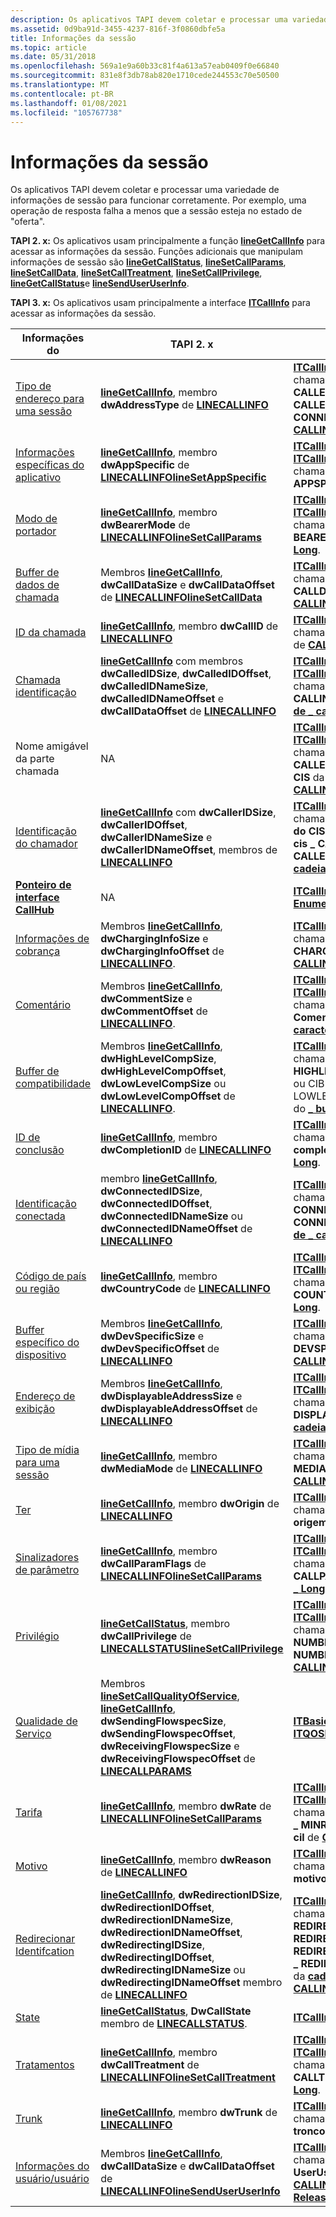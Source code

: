```yaml
---
description: Os aplicativos TAPI devem coletar e processar uma variedade de informações de sessão para funcionar corretamente. Por exemplo, uma operação de resposta falha a menos que a sessão esteja na &\# 0034; oferecendo o \# estado&0034;.
ms.assetid: 0d9ba91d-3455-4237-816f-3f0860dbfe5a
title: Informações da sessão
ms.topic: article
ms.date: 05/31/2018
ms.openlocfilehash: 569a1e9a60b33c81f4a613a57eab0409f0e66840
ms.sourcegitcommit: 831e8f3db78ab820e1710cede244553c70e50500
ms.translationtype: MT
ms.contentlocale: pt-BR
ms.lasthandoff: 01/08/2021
ms.locfileid: "105767738"
---
```

# <a name="session-information"></a>Informações da sessão

Os aplicativos TAPI devem coletar e processar uma variedade de informações de sessão para funcionar corretamente. Por exemplo, uma operação de resposta falha a menos que a sessão esteja no estado de "oferta".

**TAPI 2. x:** Os aplicativos usam principalmente a função [**lineGetCallInfo**](/windows/win32/api/tapi/nf-tapi-linegetcallinfo) para acessar as informações da sessão. Funções adicionais que manipulam informações de sessão são [**lineGetCallStatus**](/windows/win32/api/tapi/nf-tapi-linegetcallstatus), [**lineSetCallParams**](/windows/win32/api/tapi/nf-tapi-linesetcallparams), [**lineSetCallData**](/windows/win32/api/tapi/nf-tapi-linesetcalldata), [**lineSetCallTreatment**](/windows/win32/api/tapi/nf-tapi-linesetcalltreatment), [**lineSetCallPrivilege**](/windows/win32/api/tapi/nf-tapi-linesetcallprivilege), [**lineGetCallStatus**](/windows/win32/api/tapi/nf-tapi-linegetcallstatus)e [**lineSendUserUserInfo**](/windows/win32/api/tapi/nf-tapi-linesenduseruserinfo).

**TAPI 3. x:** Os aplicativos usam principalmente a interface [**ITCallInfo**](/windows/desktop/api/tapi3if/nn-tapi3if-itcallinfo) para acessar as informações da sessão.



| Informações do                                                                  | TAPI 2. x                                                                                                                                                                                                                                                                                                                                           | TAPI 3. x                                                                                                                                                                                                                                                              |
|------------------------------------------------------------------------------|----------------------------------------------------------------------------------------------------------------------------------------------------------------------------------------------------------------------------------------------------------------------------------------------------------------------------------------------------|-----------------------------------------------------------------------------------------------------------------------------------------------------------------------------------------------------------------------------------------------------------------------|
| [Tipo de endereço para uma sessão](address-type-for-a-session-ovr.md)             | [**lineGetCallInfo**](/windows/win32/api/tapi/nf-tapi-linegetcallinfo), membro **dwAddressType** de [**LINECALLINFO**](/windows/win32/api/tapi/ns-tapi-linecallinfo)                                                                                                                                                                                                                 | [**ITCallInfo:: get \_ CallInfoLong**](/windows/desktop/api/tapi3if/nf-tapi3if-itcallinfo-get_callinfolong), chamado com o **membro \_ cil CALLERIDADDRESSTYPE**, **cil \_ CALLEDIDADDRESSTYPE** ou **cil \_ CONNECTEDIDADDRESSTYPE** de [**CALLINFO \_ Long**](/windows/desktop/api/Tapi3if/ne-tapi3if-callinfo_long).                               |
| [Informações específicas do aplicativo](application-specific-information-ovr.md) | [**lineGetCallInfo**](/windows/win32/api/tapi/nf-tapi-linegetcallinfo), membro **dwAppSpecific** de [**LINECALLINFO**](/windows/win32/api/tapi/ns-tapi-linecallinfo)[**lineSetAppSpecific**](/windows/win32/api/tapi/nf-tapi-linesetappspecific)<br/>                                                                                                                                             | [**ITCallInfo:: get \_ CallInfoLong**](/windows/desktop/api/tapi3if/nf-tapi3if-itcallinfo-get_callinfolong) ou [**ITCallInfo::p UT \_ CallInfoLong**](/windows/desktop/api/tapi3if/nf-tapi3if-itcallinfo-put_callinfolong), chamado com o membro **cil \_ APPSPECIFIC** de [**CALLINFO \_ Long**](/windows/desktop/api/Tapi3if/ne-tapi3if-callinfo_long).                                 |
| [Modo de portador](bearer-mode-ovr.md)                                           | [**lineGetCallInfo**](/windows/win32/api/tapi/nf-tapi-linegetcallinfo), membro **dwBearerMode** de [**LINECALLINFO**](/windows/win32/api/tapi/ns-tapi-linecallinfo)[**lineSetCallParams**](/windows/win32/api/tapi/nf-tapi-linesetcallparams)<br/>                                                                                                                                                | [**ITCallInfo:: get \_ CallInfoLong**](/windows/desktop/api/tapi3if/nf-tapi3if-itcallinfo-get_callinfolong) ou [**ITCallInfo::p UT \_ CallInfoLong**](/windows/desktop/api/tapi3if/nf-tapi3if-itcallinfo-put_callinfolong), chamado com o membro **cil \_ BEARERMODE** de [**CALLINFO \_ Long**](/windows/desktop/api/Tapi3if/ne-tapi3if-callinfo_long).                                  |
| [Buffer de dados de chamada](call-data-ovr.md)                                        | Membros [**lineGetCallInfo**](/windows/win32/api/tapi/nf-tapi-linegetcallinfo), **dwCallDataSize** e **dwCallDataOffset** de [**LINECALLINFO**](/windows/win32/api/tapi/ns-tapi-linecallinfo)[**lineSetCallData**](/windows/win32/api/tapi/nf-tapi-linesetcalldata)<br/>                                                                                                                        | [**ITCallInfo:: GetCallInfoBuffer**](/windows/desktop/api/tapi3if/nf-tapi3if-itcallinfo-getcallinfobuffer), chamado com o membro **CIB \_ CALLDATABUFFER** do [**\_ buffer CALLINFO**](/windows/desktop/api/Tapi3if/ne-tapi3if-callinfo_buffer)                                                                                                  |
| [ID da chamada](call-id-ovr.md)                                                   | [**lineGetCallInfo**](/windows/win32/api/tapi/nf-tapi-linegetcallinfo), membro **dwCallID** de [**LINECALLINFO**](/windows/win32/api/tapi/ns-tapi-linecallinfo)                                                                                                                                                                                                                      | [**ITCallInfo:: get \_ CallInfoLong**](/windows/desktop/api/tapi3if/nf-tapi3if-itcallinfo-get_callinfolong), chamado com o **membro \_ callid cil** de [**CALLINFO \_ Long**](/windows/desktop/api/Tapi3if/ne-tapi3if-callinfo_long).                                                                                                              |
| [Chamada identificação](called-identification-ovr.md)                       | [**lineGetCallInfo**](/windows/win32/api/tapi/nf-tapi-linegetcallinfo) com membros **dwCalledIDSize**, **dwCalledIDOffset**, **dwCalledIDNameSize**, **dwCalledIDNameOffset** e **dwCallDataOffset** de [**LINECALLINFO**](/windows/win32/api/tapi/ns-tapi-linecallinfo)                                                                                                         | [**ITCallInfo:: get \_ CallInfoString**](/windows/desktop/api/tapi3if/nf-tapi3if-itcallinfo-get_callinfostring) ou [**ITCallInfo::p UT \_ CallInfoString**](/windows/desktop/api/tapi3if/nf-tapi3if-itcallinfo-put_callinfostring), chamado com o **membro \_ CALLINGPARTYID do CIS** da [**cadeia de \_ caracteres CALLINFO**](/windows/desktop/api/Tapi3if/ne-tapi3if-callinfo_string).                  |
| Nome amigável da parte chamada                                                   | NA                                                                                                                                                                                                                                                                                                                                                 | [**ITCallInfo:: get \_ CallInfoString**](/windows/desktop/api/tapi3if/nf-tapi3if-itcallinfo-get_callinfostring) ou [**ITCallInfo::p UT \_ CallInfoString**](/windows/desktop/api/tapi3if/nf-tapi3if-itcallinfo-put_callinfostring), chamado com o **membro \_ CALLEDPARTYFRIENDLYNAME do CIS** da [**cadeia de \_ caracteres CALLINFO**](/windows/desktop/api/Tapi3if/ne-tapi3if-callinfo_string).         |
| [Identificação do chamador](caller-identification-ovr.md)                       | [**lineGetCallInfo**](/windows/win32/api/tapi/nf-tapi-linegetcallinfo) com **dwCallerIDSize**, **dwCallerIDOffset**, **dwCallerIDNameSize** e **dwCallerIDNameOffset**, membros de [**LINECALLINFO**](/windows/win32/api/tapi/ns-tapi-linecallinfo)                                                                                                                              | [**ITCallInfo:: get \_ CallInfoString**](/windows/desktop/api/tapi3if/nf-tapi3if-itcallinfo-get_callinfostring), chamado com o **\_ CALLERIDNAME do CIS**, **cis \_ CALLERIDNUMBER**, **cis \_ CALLEDIDNAME** ou **membro \_ CALLEDIDNUMBER do CIS** da [**cadeia de \_ caracteres CALLINFO**](/windows/desktop/api/Tapi3if/ne-tapi3if-callinfo_string).                    |
| [**Ponteiro de interface CallHub**](/windows/desktop/api/tapi3if/nn-tapi3if-itcallhub)                               | NA                                                                                                                                                                                                                                                                                                                                                 | [**ITCallInfo:: get \_ CallHub**](/windows/desktop/api/tapi3if/nf-tapi3if-itcallinfo-get_callhub)[**ITTAPI:: EnumerateCallHubs**](/windows/desktop/api/tapi3if/nf-tapi3if-ittapi-enumeratecallhubs)<br/>                                                                                                                                    |
| [Informações de cobrança](charging-information-ovr.md)                         | Membros [**lineGetCallInfo**](/windows/win32/api/tapi/nf-tapi-linegetcallinfo), **dwChargingInfoSize** e **dwChargingInfoOffset** de [**LINECALLINFO**](/windows/win32/api/tapi/ns-tapi-linecallinfo).                                                                                                                                                                             | [**ITCallInfo:: GetCallInfoBuffer**](/windows/desktop/api/tapi3if/nf-tapi3if-itcallinfo-getcallinfobuffer), chamado com o membro **CIB \_ CHARGINGINFOBUFFER** do [**\_ buffer CALLINFO**](/windows/desktop/api/Tapi3if/ne-tapi3if-callinfo_buffer)                                                                                              |
| [Comentário](comment-ovr.md)                                                   | Membros [**lineGetCallInfo**](/windows/win32/api/tapi/nf-tapi-linegetcallinfo), **dwCommentSize** e **dwCommentOffset** de [**LINECALLINFO**](/windows/win32/api/tapi/ns-tapi-linecallinfo).                                                                                                                                                                                       | [**ITCallInfo:: get \_ CallInfoString**](/windows/desktop/api/tapi3if/nf-tapi3if-itcallinfo-get_callinfostring) ou [**ITCallInfo::p UT \_ CallInfoString**](/windows/desktop/api/tapi3if/nf-tapi3if-itcallinfo-put_callinfostring), chamado com o membro de **\_ Comentário do CIS** da [**cadeia de \_ caracteres CALLINFO**](/windows/desktop/api/Tapi3if/ne-tapi3if-callinfo_string).                         |
| [Buffer de compatibilidade](compatibility-buffer-ovr.md)                         | Membros [**lineGetCallInfo**](/windows/win32/api/tapi/nf-tapi-linegetcallinfo), **dwHighLevelCompSize**, **dwHighLevelCompOffset**, **dwLowLevelCompSize** ou **dwLowLevelCompOffset** de [**LINECALLINFO**](/windows/win32/api/tapi/ns-tapi-linecallinfo).                                                                                                                         | [**ITCallInfo:: GetCallInfoBuffer**](/windows/desktop/api/tapi3if/nf-tapi3if-itcallinfo-getcallinfobuffer), chamado com o **membro CIB \_ HIGHLEVELCOMPATIBILITYBUFFER** ou CIB LOWLEVELCOMPATIBILITYBUFFER do [**\_ buffer CALLINFO**](/windows/desktop/api/Tapi3if/ne-tapi3if-callinfo_buffer) **\_**                                            |
| [ID de conclusão](completion-id-ovr.md)                                       | [**lineGetCallInfo**](/windows/win32/api/tapi/nf-tapi-linegetcallinfo), membro **dwCompletionID** de [**LINECALLINFO**](/windows/win32/api/tapi/ns-tapi-linecallinfo)                                                                                                                                                                                                                | [**ITCallInfo:: get \_ CallInfoLong**](/windows/desktop/api/tapi3if/nf-tapi3if-itcallinfo-get_callinfolong), chamado com o **membro \_ completeid da cil** de [**CALLINFO \_ Long**](/windows/desktop/api/Tapi3if/ne-tapi3if-callinfo_long).                                                                                                        |
| [Identificação conectada](connected-identification-ovr.md)                 | membro [**lineGetCallInfo**](/windows/win32/api/tapi/nf-tapi-linegetcallinfo), **dwConnectedIDSize**, **dwConnectedIDOffset**, **dwConnectedIDNameSize** ou **dwConnectedIDNameOffset** de [**LINECALLINFO**](/windows/win32/api/tapi/ns-tapi-linecallinfo)                                                                                                                         | [**ITCallInfo:: get \_ CallInfoString**](/windows/desktop/api/tapi3if/nf-tapi3if-itcallinfo-get_callinfostring), chamado com o **membro \_ CONNECTEDIDNAME** ou **cis \_ CONNECTEDIDNUMBER** da [**cadeia de \_ caracteres CALLINFO**](/windows/desktop/api/Tapi3if/ne-tapi3if-callinfo_string).                                                               |
| [Código de país ou região](country-code-ovr.md)                               | [**lineGetCallInfo**](/windows/win32/api/tapi/nf-tapi-linegetcallinfo), membro **dwCountryCode** de [**LINECALLINFO**](/windows/win32/api/tapi/ns-tapi-linecallinfo)                                                                                                                                                                                                                  | [**ITCallInfo:: get \_ CallInfoLong**](/windows/desktop/api/tapi3if/nf-tapi3if-itcallinfo-get_callinfolong) ou [**ITCallInfo::p UT \_ CallInfoLong**](/windows/desktop/api/tapi3if/nf-tapi3if-itcallinfo-put_callinfolong), chamado com o membro **cil \_ COUNTRYCODE** de [**CALLINFO \_ Long**](/windows/desktop/api/Tapi3if/ne-tapi3if-callinfo_long).                                 |
| [Buffer específico do dispositivo](device-specific-buffer-ovr.md)                     | Membros [**lineGetCallInfo**](/windows/win32/api/tapi/nf-tapi-linegetcallinfo), **dwDevSpecificSize** e **dwDevSpecificOffset** de [**LINECALLINFO**](/windows/win32/api/tapi/ns-tapi-linecallinfo)                                                                                                                                                                                | [**ITCallInfo:: GetCallInfoBuffer**](/windows/desktop/api/tapi3if/nf-tapi3if-itcallinfo-getcallinfobuffer), chamado com o membro **CIB \_ DEVSPECIFICBUFFER** do [**\_ buffer CALLINFO**](/windows/desktop/api/Tapi3if/ne-tapi3if-callinfo_buffer)                                                                                               |
| [Endereço de exibição](displayable-address-ovr.md)                           | Membros [**lineGetCallInfo**](/windows/win32/api/tapi/nf-tapi-linegetcallinfo), **dwDisplayableAddressSize** e **dwDisplayableAddressOffset** de [**LINECALLINFO**](/windows/win32/api/tapi/ns-tapi-linecallinfo)                                                                                                                                                                  | [**ITCallInfo:: get \_ CallInfoString**](/windows/desktop/api/tapi3if/nf-tapi3if-itcallinfo-get_callinfostring) ou [**ITCallInfo::p UT \_ CallInfoString**](/windows/desktop/api/tapi3if/nf-tapi3if-itcallinfo-put_callinfostring), chamado com o **membro \_ DISPLAYABLEADDRESS do CIS** da [**cadeia de \_ caracteres CALLINFO**](/windows/desktop/api/Tapi3if/ne-tapi3if-callinfo_string).              |
| [Tipo de mídia para uma sessão](media-type-ovr.md)                               | [**lineGetCallInfo**](/windows/win32/api/tapi/nf-tapi-linegetcallinfo), membro **dwMediaMode** de [**LINECALLINFO**](/windows/win32/api/tapi/ns-tapi-linecallinfo)                                                                                                                                                                                                                   | [**ITCallInfo:: get \_ CallInfoLong**](/windows/desktop/api/tapi3if/nf-tapi3if-itcallinfo-get_callinfolong), chamado com o membro **cil \_ MEDIATYPESAVAILABLE** de [**CALLINFO \_ Long**](/windows/desktop/api/Tapi3if/ne-tapi3if-callinfo_long).                                                                                                 |
| [Ter](origin-ovr.md)                                                     | [**lineGetCallInfo**](/windows/win32/api/tapi/nf-tapi-linegetcallinfo), membro **dwOrigin** de [**LINECALLINFO**](/windows/win32/api/tapi/ns-tapi-linecallinfo)                                                                                                                                                                                                                      | [**ITCallInfo:: get \_ CallInfoLong**](/windows/desktop/api/tapi3if/nf-tapi3if-itcallinfo-get_callinfolong), chamado com o membro de **\_ origem da cil** de [**CALLINFO \_ Long**](/windows/desktop/api/Tapi3if/ne-tapi3if-callinfo_long).                                                                                                              |
| [Sinalizadores de parâmetro](parameter-flags-ovr.md)                                   | [**lineGetCallInfo**](/windows/win32/api/tapi/nf-tapi-linegetcallinfo), membro **dwCallParamFlags** de [**LINECALLINFO**](/windows/win32/api/tapi/ns-tapi-linecallinfo)[**lineSetCallParams**](/windows/win32/api/tapi/nf-tapi-linesetcallparams)<br/>                                                                                                                                            | [**ITCallInfo:: get \_ CallInfoLong**](/windows/desktop/api/tapi3if/nf-tapi3if-itcallinfo-get_callinfolong) ou [**ITCallInfo::p UT \_ CallInfoLong**](/windows/desktop/api/tapi3if/nf-tapi3if-itcallinfo-put_callinfolong), chamado com o membro **cil \_ CALLPARAMSFLAGS** de [**CALLINFO \_ Long**](/windows/desktop/api/Tapi3if/ne-tapi3if-callinfo_long).                             |
| [Privilégio](privilege-ovr.md)                                               | [**lineGetCallStatus**](/windows/win32/api/tapi/nf-tapi-linegetcallstatus), membro **dwCallPrivilege** de [**LINECALLSTATUS**](/windows/win32/api/tapi/ns-tapi-linecallstatus)[**lineSetCallPrivilege**](/windows/win32/api/tapi/nf-tapi-linesetcallprivilege)<br/>                                                                                                                               | [**ITCallInfo:: get \_ Privilege**](/windows/desktop/api/tapi3if/nf-tapi3if-itcallinfo-get_privilege) ou [**ITCallInfo:: get \_ CallInfoLong**](/windows/desktop/api/tapi3if/nf-tapi3if-itcallinfo-get_callinfolong), chamado com o membro **cil \_ NUMBEROFOWNERS** ou **cil \_ NUMBEROFMONITORS** de [**CALLINFO \_ Long**](/windows/desktop/api/Tapi3if/ne-tapi3if-callinfo_long).       |
| [Qualidade de Serviço](quality-of-service-ovr.md)                             | Membros [**lineSetCallQualityOfService**](/windows/win32/api/tapi/nf-tapi-linesetcallqualityofservice), [**lineGetCallInfo**](/windows/win32/api/tapi/nf-tapi-linegetcallinfo), **dwSendingFlowspecSize**, **dwSendingFlowspecOffset**, **dwReceivingFlowspecSize** e **dwReceivingFlowspecOffset** de [**LINECALLPARAMS**](/windows/win32/api/tapi/ns-tapi-linecallparams)                          | [**ITBasicCallControl:: SetQOS**](/windows/desktop/api/tapi3if/nf-tapi3if-itbasiccallcontrol-setqos), [ **ITQOSEvent**](/windows/desktop/api/tapi3if/nn-tapi3if-itqosevent)                                                                                                                                                                     |
| [Tarifa](rate-ovr.md)                                                         | [**lineGetCallInfo**](/windows/win32/api/tapi/nf-tapi-linegetcallinfo), membro **dwRate** de [**LINECALLINFO**](/windows/win32/api/tapi/ns-tapi-linecallinfo)[**lineSetCallParams**](/windows/win32/api/tapi/nf-tapi-linesetcallparams)<br/>                                                                                                                                                      | [**ITCallInfo:: get \_ CallInfoLong**](/windows/desktop/api/tapi3if/nf-tapi3if-itcallinfo-get_callinfolong) ou [**ITCallInfo::p UT \_ CallInfoLong**](/windows/desktop/api/tapi3if/nf-tapi3if-itcallinfo-put_callinfolong), chamado com o **cil \_ MAXRATE**, **cil \_ MINRATE** ou o membro de **\_ taxa cil** de [**CALLINFO \_ Long**](/windows/desktop/api/Tapi3if/ne-tapi3if-callinfo_long). |
| [Motivo](reason-ovr.md)                                                     | [**lineGetCallInfo**](/windows/win32/api/tapi/nf-tapi-linegetcallinfo), membro **dwReason** de [**LINECALLINFO**](/windows/win32/api/tapi/ns-tapi-linecallinfo)                                                                                                                                                                                                                      | [**ITCallInfo:: get \_ CallInfoLong**](/windows/desktop/api/tapi3if/nf-tapi3if-itcallinfo-get_callinfolong), chamado com o membro do **\_ motivo cil** de [**CALLINFO \_ Long**](/windows/desktop/api/Tapi3if/ne-tapi3if-callinfo_long).                                                                                                              |
| [Redirecionar Identifcation](redirect-identification-ovr.md)                    | [**lineGetCallInfo**](/windows/win32/api/tapi/nf-tapi-linegetcallinfo), **dwRedirectionIDSize**, **dwRedirectionIDOffset**, **dwRedirectionIDNameSize**, **dwRedirectionIDNameOffset**, **dwRedirectingIDSize**, **dwRedirectingIDOffset**, **dwRedirectingIDNameSize** ou **dwRedirectingIDNameOffset** membro de [**LINECALLINFO**](/windows/win32/api/tapi/ns-tapi-linecallinfo) | [**ITCallInfo:: get \_ CallInfoString**](/windows/desktop/api/tapi3if/nf-tapi3if-itcallinfo-get_callinfostring) chamado com o **\_ REDIRECTIONIDNAME do CIS**, **cis \_ REDIRECTIONIDNUMBER**, **cis \_ REDIRECTINGIDNAME** ou **membro \_ REDIRECTINGIDNUMBER do CIS** da [**cadeia de \_ caracteres CALLINFO**](/windows/desktop/api/Tapi3if/ne-tapi3if-callinfo_string). |
| [State](state-ovr.md)                                                       | [**lineGetCallStatus**](/windows/win32/api/tapi/nf-tapi-linegetcallstatus), **DwCallState** membro de [**LINECALLSTATUS**](/windows/win32/api/tapi/ns-tapi-linecallstatus).                                                                                                                                                                                                          | [**ITCallInfo:: get \_ callstate**](/windows/desktop/api/tapi3if/nf-tapi3if-itcallinfo-get_callstate)                                                                                                                                                                                                        |
| [Tratamentos](treatment-ovr.md)                                               | [**lineGetCallInfo**](/windows/win32/api/tapi/nf-tapi-linegetcallinfo), membro **dwCallTreatment** de [**LINECALLINFO**](/windows/win32/api/tapi/ns-tapi-linecallinfo)[**lineSetCallTreatment**](/windows/win32/api/tapi/nf-tapi-linesetcalltreatment)<br/>                                                                                                                                       | [**ITCallInfo:: get \_ CallInfoLong**](/windows/desktop/api/tapi3if/nf-tapi3if-itcallinfo-get_callinfolong) ou [**ITCallInfo::p UT \_ CallInfoLong**](/windows/desktop/api/tapi3if/nf-tapi3if-itcallinfo-put_callinfolong), chamado com o membro **cil \_ CALLTREATMENT** de [**CALLINFO \_ Long**](/windows/desktop/api/Tapi3if/ne-tapi3if-callinfo_long).                               |
| [Trunk](trunk-ovr.md)                                                       | [**lineGetCallInfo**](/windows/win32/api/tapi/nf-tapi-linegetcallinfo), membro **dwTrunk** de [**LINECALLINFO**](/windows/win32/api/tapi/ns-tapi-linecallinfo)                                                                                                                                                                                                                       | [**ITCallInfo:: get \_ CallInfoLong**](/windows/desktop/api/tapi3if/nf-tapi3if-itcallinfo-get_callinfolong), chamado com o membro de **\_ tronco cil** de [**CALLINFO \_ Long**](/windows/desktop/api/Tapi3if/ne-tapi3if-callinfo_long).                                                                                                               |
| [Informações do usuário/usuário](user-user-information-ovr.md)                       | Membros [**lineGetCallInfo**](/windows/win32/api/tapi/nf-tapi-linegetcallinfo), **dwCallDataSize** e **dwCallDataOffset** de [**LINECALLINFO**](/windows/win32/api/tapi/ns-tapi-linecallinfo)[**lineSendUserUserInfo**](/windows/win32/api/tapi/nf-tapi-linesenduseruserinfo)<br/>                                                                                                              | [**ITCallInfo:: GetCallInfoBuffer**](/windows/desktop/api/tapi3if/nf-tapi3if-itcallinfo-getcallinfobuffer), chamado com o **membro \_ UserUserInfo CIB** do [**\_ buffer CALLINFO**](/windows/desktop/api/Tapi3if/ne-tapi3if-callinfo_buffer) e [**ITCallInfo:: ReleaseUserUserInfo**](/windows/desktop/api/tapi3if/nf-tapi3if-itcallinfo-releaseuseruserinfo).                     |



 

 

